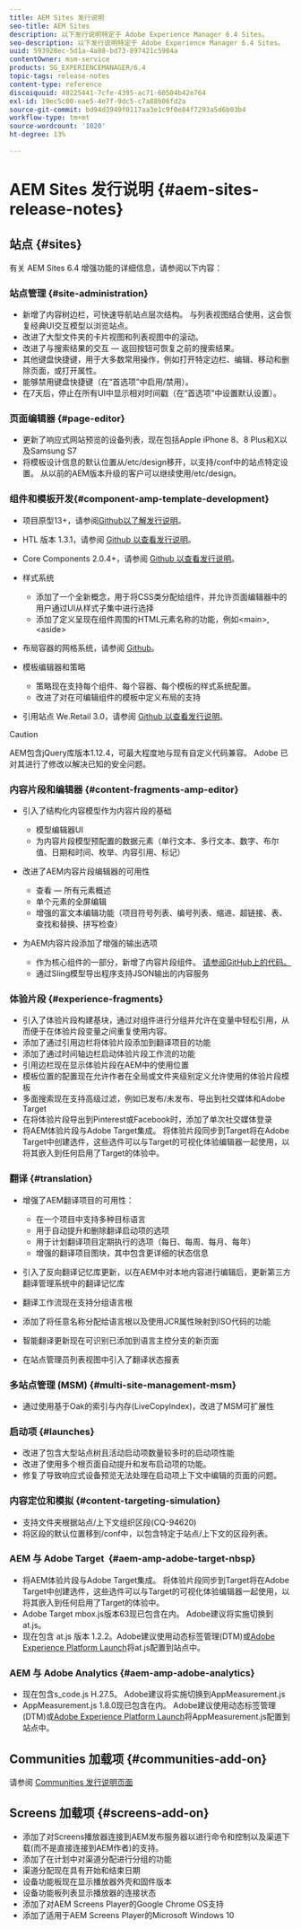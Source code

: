 ```yaml
---
title: AEM Sites 发行说明
seo-title: AEM Sites
description: 以下发行说明特定于 Adobe Experience Manager 6.4 Sites。
seo-description: 以下发行说明特定于 Adobe Experience Manager 6.4 Sites。
uuid: 593928ec-5d1a-4a88-bd73-897421c5984a
contentOwner: msm-service
products: SG_EXPERIENCEMANAGER/6.4
topic-tags: release-notes
content-type: reference
discoiquuid: 40225441-7cfe-4395-ac71-60504b42e764
exl-id: 19ec5c00-eae5-4e7f-9dc5-c7a88b06fd2a
source-git-commit: bd94d3949f0117aa3e1c9f0e84f7293a5d6b03b4
workflow-type: tm+mt
source-wordcount: '1020'
ht-degree: 13%

---
```


# AEM Sites 发行说明 {#aem-sites-release-notes}

## 站点 {#sites}

有关 AEM Sites 6.4 增强功能的详细信息，请参阅以下内容：

### 站点管理 {#site-administration}

* 新增了内容树边栏，可快速导航站点层次结构。 与列表视图结合使用，这会恢复经典UI交互模型以浏览站点。
* 改进了大型文件夹的卡片视图和列表视图中的滚动。
* 改进了与搜索结果的交互 — 返回按钮可恢复之前的搜索结果。
* 其他键盘快捷键，用于大多数常用操作，例如打开特定边栏、编辑、移动和删除页面，或打开属性。
* 能够禁用键盘快捷键（在“首选项”中启用/禁用）。
* 在7天后，停止在所有UI中显示相对时间戳（在“首选项”中设置默认设置）。

### 页面编辑器 {#page-editor}

* 更新了响应式网站预览的设备列表，现在包括Apple iPhone 8、8 Plus和X以及Samsung S7
* 将模板设计信息的默认位置从/etc/design移开，以支持/conf中的站点特定设置。 从以前的AEM版本升级的客户可以继续使用/etc/design。

### 组件和模板开发{#component-amp-template-development}

* 项目原型13+，请参阅[Github以了解发行说明](https://github.com/Adobe-Marketing-Cloud/aem-project-archetype/releases)。
* HTL 版本 1.3.1，请参阅 [Github 以查看发行说明](https://github.com/Adobe-Marketing-Cloud/htl-spec/releases/tag/1.3.1)。
* Core Components 2.0.4+，请参阅 [Github 以查看发行说明](https://github.com/Adobe-Marketing-Cloud/aem-core-wcm-components/releases)。
* 样式系统

   * 添加了一个全新概念，用于将CSS类分配给组件，并允许页面编辑器中的用户通过UI从样式子集中进行选择
   * 添加了定义呈现在组件周围的HTML元素名称的功能，例如&lt;main>, &lt;aside>

* 布局容器的网格系统，请参阅 [Github](https://github.com/Adobe-Marketing-Cloud/aem-responsivegrid)。
* 模板编辑器和策略

   * 策略现在支持每个组件、每个容器、每个模板的样式系统配置。
   * 改进了对在可编辑组件的模板中定义布局的支持

* 引用站点 We.Retail 3.0，请参阅 [Github 以查看发行说明](https://github.com/Adobe-Marketing-Cloud/aem-sample-we-retail/releases)。

>[!CAUTION]
>
>AEM包含jQuery库版本1.12.4，可最大程度地与现有自定义代码兼容。 Adobe 已对其进行了修改以解决已知的安全问题。

### 内容片段和编辑器 {#content-fragments-amp-editor}

* 引入了结构化内容模型作为内容片段的基础

   * 模型编辑器UI
   * 为内容片段模型预配置的数据元素（单行文本、多行文本、数字、布尔值、日期和时间、枚举、内容引用、标记）

* 改进了AEM内容片段编辑器的可用性

   * 查看 — 所有元素概述
   * 单个元素的全屏编辑
   * 增强的富文本编辑功能（项目符号列表、编号列表、缩进、超链接、表、查找和替换、拼写检查）

* 为AEM内容片段添加了增强的输出选项

   * 作为核心组件的一部分，新增了内容片段组件。 [请参阅GitHub上的代码。](https://github.com/Adobe-Marketing-Cloud/aem-core-wcm-components/tree/master/extension/contentfragment/content/src/content/jcr_root/apps/core/wcm/extension/components/contentfragment/v1/contentfragment)
   * 通过Sling模型导出程序支持JSON输出的内容服务

### 体验片段 {#experience-fragments}

* 引入了体验片段构建基块，通过对组件进行分组并允许在变量中轻松引用，从而便于在体验片段变量之间重复使用内容。
* 添加了通过引用边栏将体验片段添加到翻译项目的功能
* 添加了通过时间轴边栏启动体验片段工作流的功能
* 引用边栏现在显示体验片段在AEM中的使用位置
* 模板位置的配置现在允许作者在全局或文件夹级别定义允许使用的体验片段模板
* 多面搜索现在支持高级过滤，例如已发布/未发布、导出到社交媒体和Adobe Target
* 在将体验片段导出到Pinterest或Facebook时，添加了单次社交媒体登录
* 将AEM体验片段与Adobe Target集成。 将体验片段同步到Target将在Adobe Target中创建选件，这些选件可以与Target的可视化体验编辑器一起使用，以将其嵌入到任何启用了Target的体验中。

### 翻译 {#translation}

* 增强了AEM翻译项目的可用性：

   * 在一个项目中支持多种目标语言
   * 用于自动提升和删除翻译启动项的选项
   * 用于计划翻译项目定期执行的选项（每日、每周、每月、每年）
   * 增强的翻译项目图块，其中包含更详细的状态信息

* 引入了反向翻译记忆库更新，以在AEM中对本地内容进行编辑后，更新第三方翻译管理系统中的翻译记忆库
* 翻译工作流现在支持分组语言根
* 添加了将任意名称分配给语言根以及使用JCR属性映射到ISO代码的功能
* 智能翻译更新现在可识别已添加到语言主控分支的新页面
* 在站点管理员列表视图中引入了翻译状态报表

### 多站点管理 (MSM) {#multi-site-management-msm}

* 通过使用基于Oak的索引与内存(LiveCopyIndex)，改进了MSM可扩展性

### 启动项 {#launches}

* 改进了包含大型站点树且活动启动项数量较多时的启动项性能
* 改进了使用多个根页面自动提升和发布启动项的功能。
* 修复了导致响应式设备预览无法处理在启动项上下文中编辑的页面的问题。

### 内容定位和模拟 {#content-targeting-simulation}

* 支持文件夹根据站点/上下文组织区段(CQ-94620)
* 将区段的默认位置移到/conf中，以包含特定于站点/上下文的区段列表。

### AEM 与 Adobe Target  {#aem-amp-adobe-target-nbsp}

* 将AEM体验片段与Adobe Target集成。 将体验片段同步到Target将在Adobe Target中创建选件，这些选件可以与Target的可视化体验编辑器一起使用，以将其嵌入到任何启用了Target的体验中。
* Adobe Target mbox.js版本63现已包含在内。 Adobe建议将实施切换到at.js。
* 现在包含 at.js 版本 1.2.2。Adobe建议使用动态标签管理(DTM)或[Adobe Experience Platform Launch](https://www.adobe.com/enterprise/cloud-platform/launch.html)将at.js配置到站点中。

### AEM 与 Adobe Analytics {#aem-amp-adobe-analytics}

* 现在包含s_code.js H.27.5。 Adobe建议将实施切换到AppMeasurement.js
* AppMeasurement.js 1.8.0现已包含在内。 Adobe建议使用动态标签管理(DTM)或[Adobe Experience Platform Launch](https://www.adobe.com/enterprise/cloud-platform/launch.html)将AppMeasurement.js配置到站点中。

## Communities 加载项 {#communities-add-on}

请参阅 [Communities 发行说明页面](/help/release-notes/communities-release-notes.md)

## Screens 加载项  {#screens-add-on}

* 添加了对Screens播放器连接到AEM发布服务器以进行命令和控制以及渠道下载(而不是直接连接到AEM作者)的支持。
* 添加了在计划中对渠道分配进行分组的功能
* 渠道分配现在具有开始和结束日期
* 设备功能板现在显示播放器外壳和固件版本
* 设备功能板列表显示播放器的连接状态
* 添加了对AEM Screens Player的Google Chrome OS支持
* 添加了适用于AEM Screens Player的Microsoft Windows 10
